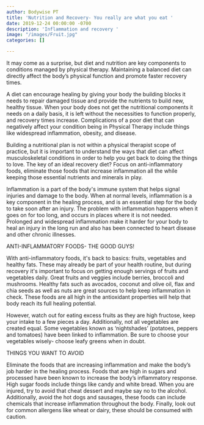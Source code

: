 ```yaml
---
author: Bodywise PT
title: 'Nutrition and Recovery- You really are what you eat '
date: 2019-12-24 00:00:00 -0700
description: 'Inflammation and recovery '
image: "/images/Fruit.jpg"
categories: []

---
```

It may come as a surprise, but diet and nutrition are key components to conditions managed by physical therapy. Maintaining a balanced diet can directly affect the body’s physical function and promote faster recovery times.

A diet can encourage healing by giving your body the building blocks it needs to repair damaged tissue and provide the nutrients to build new, healthy tissue. When your body does not get the nutritional components it needs on a daily basis, it is left without the necessities to function properly, and recovery times increase. Complications of a poor diet that can negatively affect your condition being in Physical Therapy include things like widespread inflammation, obesity, and disease.

  
Building a nutritional plan is not within a physical therapist scope of practice, but it is important to understand the ways that diet can affect musculoskeletal conditions in order to help you get back to doing the things to love. The key of an ideal recovery diet? Focus on anti-inflammatory foods, eliminate those foods that increase inflammation all the while keeping those essential nutrients and minerals in play.

Inflammation is a part of the body's immune system that helps signal injuries and damage to the body. When at normal levels, inflammation is a key component in the healing process, and is an essential step for the body to take soon after an injury. The problem with inflammation happens when it goes on for too long, and occurs in places where it is not needed. Prolonged and widespread inflammation make it harder for your body to heal an injury in the long run and also has been connected to heart disease and other chronic illnesses.

ANTI-INFLAMMATORY FOODS- THE GOOD GUYS!

With anti-inflammatory foods, it's back to basics: fruits, vegetables and healthy fats. These may already be part of your health routine, but during recovery it's important to focus on getting enough servings of fruits and vegetables daily. Great fruits and veggies include berries, broccoli and mushrooms. Healthy fats such as avocados, coconut and olive oil, flax and chia seeds as well as nuts are great sources to help keep inflammation in check. These foods are all high in the antioxidant properties will help that body reach its full healing potential.

However, watch out for eating excess fruits as they are high fructose, keep your intake to a few pieces a day. Additionally, not all vegetables are created equal. Some vegetables known as ‘nightshades’ (potatoes, peppers and tomatoes) have been linked to inflammation. Be sure to choose your vegetables wisely- choose leafy greens when in doubt.

THINGS YOU WANT TO AVOID

Eliminate the foods that are increasing inflammation and make the body’s job harder in the healing process. Foods that are high in sugars and processed have been known to increase the body’s inflammatory response. High sugar foods include things like candy and white bread. When you are injured, try to avoid that cheat dessert and maybe say no to the alcohol. Additionally, avoid the hot dogs and sausages, these foods can include chemicals that increase inflammation throughout the body. Finally, look out for common allergens like wheat or dairy, these should be consumed with caution.